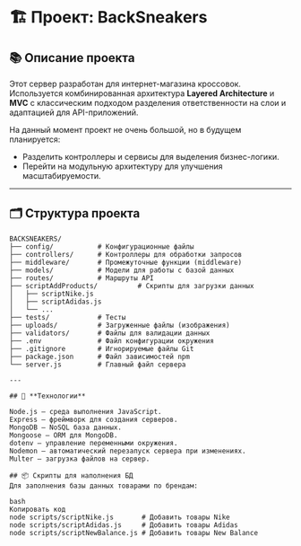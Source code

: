 # 🏗️ Проект: BackSneakers

## 📚 Описание проекта

Этот сервер разработан для интернет-магазина кроссовок. Используется комбинированная архитектура **Layered Architecture** и **MVC** с классическим подходом разделения ответственности на слои и адаптацией для API-приложений. 

На данный момент проект не очень большой, но в будущем планируется:
- Разделить контроллеры и сервисы для выделения бизнес-логики.
- Перейти на модульную архитектуру для улучшения масштабируемости.

---

## 🗂️ **Структура проекта**

```plaintext
BACKSNEAKERS/
├── config/           # Конфигурационные файлы
├── controllers/      # Контроллеры для обработки запросов
├── middleware/       # Промежуточные функции (middleware)
├── models/           # Модели для работы с базой данных
├── routes/           # Маршруты API
├── scriptAddProducts/          # Скрипты для загрузки данных
│   ├── scriptNike.js
│   ├── scriptAdidas.js
│   └── ...
├── tests/            # Тесты
├── uploads/          # Загруженные файлы (изображения)
├── validators/       # Файлы для валидации данных
├── .env              # Файл конфигурации окружения
├── .gitignore        # Игнорируемые файлы Git
├── package.json      # Файл зависимостей npm
└── server.js         # Главный файл сервера

---

## 🚀 **Технологии**

Node.js – среда выполнения JavaScript.
Express – фреймворк для создания серверов.
MongoDB – NoSQL база данных.
Mongoose – ORM для MongoDB.
dotenv – управление переменными окружения.
Nodemon – автоматический перезапуск сервера при изменениях.
Multer – загрузка файлов на сервер.

## 📦 Скрипты для наполнения БД
Для заполнения базы данных товарами по брендам:

bash
Копировать код
node scripts/scriptNike.js       # Добавить товары Nike
node scripts/scriptAdidas.js     # Добавить товары Adidas
node scripts/scriptNewBalance.js # Добавить товары New Balance